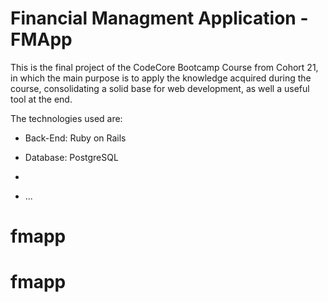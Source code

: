 # Financial Managment Application - FMApp

This is the final project of the CodeCore Bootcamp Course from Cohort 21, in which the main purpose is to apply the knowledge acquired during the course, consolidating a solid base for web development, as well a useful tool at the end.

The technologies used are:

* Back-End: Ruby on Rails

* Database: PostgreSQL

*

* ...
# fmapp
# fmapp
